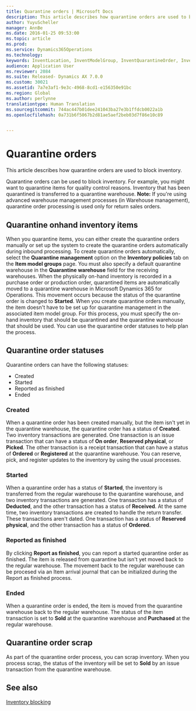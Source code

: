 ```yaml
---
title: Quarantine orders | Microsoft Docs
description: This article describes how quarantine orders are used to block inventory.
author: YuyuScheller
manager: AnnBe
ms.date: 2016-01-25 09:53:00
ms.topic: article
ms.prod: 
ms.service: Dynamics365Operations
ms.technology: 
keywords: InventLocation, InventModelGroup, InventQuarantineOrder, InventQuarantineParmEnd, InventQuarantineParmReportFinished, InventQuarantineParmStartUp, InventTrans
audience: Application User
ms.reviewer: 2084
ms.suite: Released- Dynamics AX 7.0.0
ms.custom: 30021
ms.assetid: 7a7e3af1-9e3c-4968-8cd1-e156350e91bc
ms.region: Global
ms.author: perlynne
translationtype: Human Translation
ms.sourcegitcommit: 744ac447b01dee241043ba27e3b1ffdcb0022a1b
ms.openlocfilehash: 0a731b6f5067b2d81ae5aef2beb03d7f86e10c89


---
```


# <a name="quarantine-orders"></a>Quarantine orders

This article describes how quarantine orders are used to block inventory. 

Quarantine orders can be used to block inventory. For example, you might want to quarantine items for quality control reasons. Inventory that has been quarantined is transferred to a quarantine warehouse. **Note:** If you're using advanced warehouse management processes (in Warehouse management), quarantine order processing is used only for return sales orders.

## <a name="quarantine-onhand-inventory-items"></a>Quarantine onhand inventory items
When you quarantine items, you can either create the quarantine orders manually or set up the system to create the quarantine orders automatically during inbound processing. To create quarantine orders automatically, select the **Quarantine management** option on the **Inventory policies** tab on the **Item model groups** page. You must also specify a default quarantine warehouse in the **Quarantine warehouse** field for the receiving warehouses. When the physically on-hand inventory is recorded in a purchase order or production order, quarantined items are automatically moved to a quarantine warehouse in Microsoft Dynamics 365 for Operations. This movement occurs because the status of the quarantine order is changed to **Started**. When you create quarantine orders manually, the item doesn't have to be set up for quarantine management in the associated item model group. For this process, you must specify the on-hand inventory that should be quarantined and the quarantine warehouse that should be used. You can use the quarantine order statuses to help plan the process.

## <a name="quarantine-order-statuses"></a>Quarantine order statuses
Quarantine orders can have the following statuses:

-   Created
-   Started
-   Reported as finished
-   Ended

### <a name="created"></a>Created

When a quarantine order has been created manually, but the item isn't yet in the quarantine warehouse, the quarantine order has a status of **Created**. Two inventory transactions are generated. One transaction is an issue transaction that can have a status of **On order**, **Reserved physical**, or **Picked**. The other transaction is a receipt transaction that can have a status of **Ordered** or **Registered** at the quarantine warehouse. You can reserve, pick, and register updates to the inventory by using the usual processes.

### <a name="started"></a>Started

When a quarantine order has a status of **Started**, the inventory is transferred from the regular warehouse to the quarantine warehouse, and two inventory transactions are generated. One transaction has a status of **Deducted**, and the other transaction has a status of **Received**. At the same time, two inventory transactions are created to handle the return transfer. These transactions aren't dated. One transaction has a status of **Reserved physical**, and the other transaction has a status of **Ordered**.

### <a name="reported-as-finished"></a>Reported as finished

By clicking **Report as finished**, you can report a started quarantine order as finished. The item is released from quarantine but isn't yet moved back to the regular warehouse. The movement back to the regular warehouse can be procesed via an Item arrival journal that can be initialized during the Report as finished process.

### <a name="ended"></a>Ended

When a quarantine order is ended, the item is moved from the quarantine warehouse back to the regular warehouse. The status of the item transaction is set to **Sold** at the quarantine warehouse and **Purchased** at the regular warehouse.

## <a name="quarantine-order-scrap"></a>Quarantine order scrap
As part of the quarantine order process, you can scrap inventory. When you process scrap, the status of the inventory will be set to **Sold** by an issue transaction from the quarantine warehouse.

<a name="see-also"></a>See also
--------

[Inventory blocking](https://docs.microsoft.com/en-us/dynamics365/operations/manufacturing/warehouse-management/inventory-blocking)




<!--HONumber=Feb17_HO3-->


